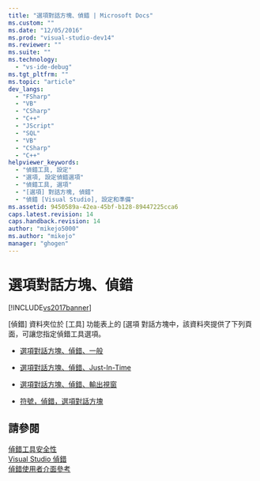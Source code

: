 ```yaml
---
title: "選項對話方塊、偵錯 | Microsoft Docs"
ms.custom: ""
ms.date: "12/05/2016"
ms.prod: "visual-studio-dev14"
ms.reviewer: ""
ms.suite: ""
ms.technology: 
  - "vs-ide-debug"
ms.tgt_pltfrm: ""
ms.topic: "article"
dev_langs: 
  - "FSharp"
  - "VB"
  - "CSharp"
  - "C++"
  - "JScript"
  - "SQL"
  - "VB"
  - "CSharp"
  - "C++"
helpviewer_keywords: 
  - "偵錯工具, 設定"
  - "選項, 設定偵錯選項"
  - "偵錯工具, 選項"
  - "[選項] 對話方塊, 偵錯"
  - "偵錯 [Visual Studio], 設定和準備"
ms.assetid: 9450589a-42ea-45bf-b128-89447225cca6
caps.latest.revision: 14
caps.handback.revision: 14
author: "mikejo5000"
ms.author: "mikejo"
manager: "ghogen"
---
```

# 選項對話方塊、偵錯
[!INCLUDE[vs2017banner](../code-quality/includes/vs2017banner.md)]

\[偵錯\] 資料夾位於 \[工具\] 功能表上的 \[選項 對話方塊中，該資料夾提供了下列頁面，可讓您指定偵錯工具選項。  
  
-   [選項對話方塊、偵錯、一般](../debugger/general-debugging-options-dialog-box.md)  
  
-   [選項對話方塊、偵錯、Just\-In\-Time](../debugger/just-in-time-debugging-options-dialog-box.md)  
  
-   [選項對話方塊、偵錯、輸出視窗](../debugger/output-window-debugging-options-dialog-box.md)  
  
-   [符號，偵錯，選項對話方塊](../debugger/specify-symbol-dot-pdb-and-source-files-in-the-visual-studio-debugger.md)  
  
## 請參閱  
 [偵錯工具安全性](../debugger/debugger-security.md)   
 [Visual Studio 偵錯](../debugger/debugging-in-visual-studio.md)   
 [偵錯使用者介面參考](../debugger/debugging-user-interface-reference.md)